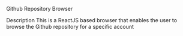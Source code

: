 Github Repository Browser

Description
This is a ReactJS based browser that enables the user to browse the Github repository for a specific account
